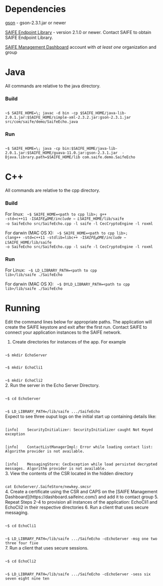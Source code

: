 # Dependencies
[gson](https://github.com/google/gson) - gson-2.3.1.jar or newer

[SAIFE Endpoint Library](http://saifeinc.com/developers/libraries/) - version 2.1.0 or newer.  Contact SAIFE to obtain SAIFE Endpoint Library.

[SAIFE Management Dashboard](https://dashboard.saifeinc.com/) account with <i/>at least one</i> organization and group

# Java
All commands are relative to the java directory.

### Build
<code>
~$ SAIFE_HOME=\<path to java lib\>; javac -d bin -cp $SAIFE_HOME/java-lib-2.0.1.jar:$SAIFE_HOME/simple-xml-2.3.2.jar:gson-2.3.1.jar src/com/saife/demo/SaifeEcho.java
</code>

### Run
<code>
~$ SAIFE_HOME=\<path to java lib\>; java -cp bin:$SAIFE_HOME/java-lib-2.0.1.jar:$SAIFE_HOME/guava-11.0.jar:gson-2.3.1.jar  -Djava.library.path=$SAIFE_HOME/lib com.saife.demo.SaifeEcho
</code>

# C++
All commands are relative to the cpp directory.

### Build
For linux: 
<code>
~$ SAIFE_HOME=\<path to cpp lib\>; g++ -std=c++11 -I$SAIFE_HOME/include -L$SAIFE_HOME/lib/saife -o SaifeEcho src/SaifeEcho.cpp -l saife -l CecCryptoEngine -l roxml
</code>

For darwin (MAC OS X):
<code>
~$ SAIFE_HOME=\<path to cpp lib\>; clang++ -std=c++11 -stdlib=libc++ -I$SAIFE_HOME/include -L$SAIFE_HOME/lib/saife -o SaifeEcho src/SaifeEcho.cpp -l saife -l CecCryptoEngine -l roxml
</code>

### Run

For Linux: 
<code>
~$ LD_LIBRARY_PATH=\<path to cpp lib\>/lib/saife ./SaifeEcho
</code>

For darwin (MAC OS X):
<code>
~$ DYLD_LIBRARY_PATH=\<path to cpp lib\>/lib/saife ./SaifeEcho
</code>

# Running
Edit the command lines below for appropriate paths.   The application will create the SAIFE keystore and exit after the first run. Contact SAIFE to connect your application instances to the SAIFE network.


1. Create directories for instances of the app. For example <p/>
<code>
~$ mkdir EchoServer <p/>
~$ mkdir EchoCli1 <p/>
~$ mkdir EchoCli2
</code>
2. Run the server in the Echo Server Directory.  <p/>
<code>
~$ cd EchoServer <p/>
~$ LD_LIBRARY_PATH=<path to cpp lib>/lib/saife .../SaifeEcho
</code>
Expect to see three ouput logs on the initial start up containing details like:<p/>
<code>
[info]    SecurityInitializer: SecurityInitializer caught Not Keyed exception <p/>
[info]    ContactListManagerImpl: Error while loading contact list: Algorithm provider is not available.</p>
[info]    MessagingStore: CecException while load persisted decrypted messages. Algorithm provider is not available.
</code>
3. View the contents of the CSR located in the hidden directory<p/>
<code>
cat EchoServer/.SaifeStore/newkey.smcsr
</code>
4. Create a certificate using the CSR and CAPS on the [SAIFE Management Dashboard](https://dashboard.saifeinc.com/) and add it to contact group
5. Repeat Steps 2-4 to provision all instances of the application: EchoCli1 and EchoCli2 in their respective directories
6. Run a client that uses secure messaging.<p/>
<code>
~$ cd EchoCli1 <p/>
~$ LD_LIBRARY_PATH=<path to cpp lib>/lib/saife .../SaifeEcho -cEchoServer -msg one two three four five
</code>
7. Run a client that uses secure sessions.<p/>
<code>
~$ cd EchoCli2 <p/>
~$ LD_LIBRARY_PATH=<path to cpp lib>/lib/saife .../SaifeEcho -cEchoServer -sess six seven eight nine ten
</code>
